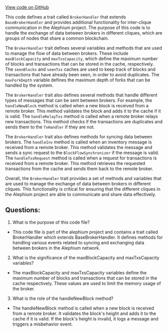 [View code on GitHub](https://github.com/alephium/alephium/flow/src/main/scala/org/alephium/flow/network/interclique/BrokerHandler.scala)

This code defines a trait called `BrokerHandler` that extends `BaseBrokerHandler` and provides additional functionality for inter-clique communication in the Alephium project. The purpose of this code is to handle the exchange of data between brokers in different cliques, which are groups of nodes that share a common blockchain. 

The `BrokerHandler` trait defines several variables and methods that are used to manage the flow of data between brokers. These include `maxBlockCapacity` and `maxTxsCapacity`, which define the maximum number of blocks and transactions that can be stored in the cache, respectively. The `seenBlocks` and `seenTxs` caches are used to keep track of blocks and transactions that have already been seen, in order to avoid duplicates. The `maxForkDepth` variable defines the maximum depth of forks that can be handled by the system.

The `BrokerHandler` trait also defines several methods that handle different types of messages that can be sent between brokers. For example, the `handleNewBlock` method is called when a new block is received from a remote broker. This method validates the block and adds it to the cache if it is valid. The `handleRelayTxs` method is called when a remote broker relays new transactions. This method checks if the transactions are duplicates and sends them to the `TxHandler` if they are not. 

The `BrokerHandler` trait also defines methods for syncing data between brokers. The `handleInv` method is called when an inventory message is received from a remote broker. This method validates the message and sends a sync request to the `BlockFlowSynchronizer` if the message is valid. The `handleTxsRequest` method is called when a request for transactions is received from a remote broker. This method retrieves the requested transactions from the cache and sends them back to the remote broker. 

Overall, the `BrokerHandler` trait provides a set of methods and variables that are used to manage the exchange of data between brokers in different cliques. This functionality is critical for ensuring that the different cliques in the Alephium project are able to communicate and share data effectively.
## Questions: 
 1. What is the purpose of this code file?
- This code file is part of the alephium project and contains a trait called BrokerHandler which extends BaseBrokerHandler. It defines methods for handling various events related to syncing and exchanging data between brokers in the Alephium network.

2. What is the significance of the maxBlockCapacity and maxTxsCapacity variables?
- The maxBlockCapacity and maxTxsCapacity variables define the maximum number of blocks and transactions that can be stored in the cache respectively. These values are used to limit the memory usage of the broker.

3. What is the role of the handleNewBlock method?
- The handleNewBlock method is called when a new block is received from a remote broker. It validates the block's height and adds it to the cache if it is valid. If the block's height is invalid, it logs a message and triggers a misbehavior event.